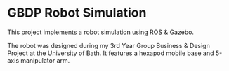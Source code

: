 # GBDP Robot Simulation

This project implements a robot simulation using ROS & Gazebo.

The robot was designed during my 3rd Year Group Business & Design Project at the University of Bath. It features a hexapod mobile base and 5-axis manipulator arm.
